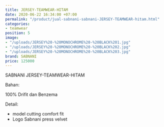 ```yaml
---
title: JERSEY-TEAMWEAR-HITAM
date: 2020-06-22 16:34:00 +07:00
permalink: "/product/jual-sabnani-sabnani-JERSEY-TEAMWEAR-hitam.html"
categories:
- teamwear
position: 5
image:
- "/uploads/JERSEY%20-%20MONOCHROME%20-%20BLACK%201.jpg"
- "/uploads/JERSEY%20-%20MONOCHROME%20-%20BLACK%202.jpg"
- "/uploads/JERSEY%20-%20MONOCHROME%20-%20BLACK%203.jpg"
brand: SABNANI
price: 125000
---
```


SABNANI
JERSEY-TEAMWEAR-HITAM

Bahan:

100% Drifit dan Benzema


Detail:

- model cutting comfort fit
- Logo Sabnani press velvet